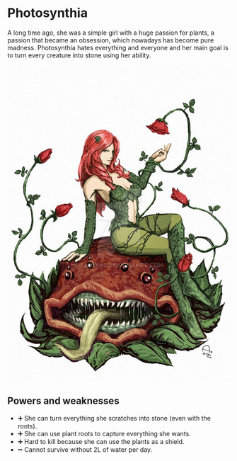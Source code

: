 # Photosynthia

A long time ago, she was a simple girl with a huge passion for plants, a passion that became an obsession, which nowadays has become pure madness.
Photosynthia hates everything and everyone and her main goal is to turn every creature into stone using her ability. 

![picture](./../images/Photosynthia.jpg)

## Powers and weaknesses

- ➕ She can turn everything she scratches into stone (even with the roots).
- ➕ She can use plant roots to capture everything she wants. 
- ➕ Hard to kill because she can use the plants as a shield.
- ➖ Cannot survive without 2L of water per day.  
